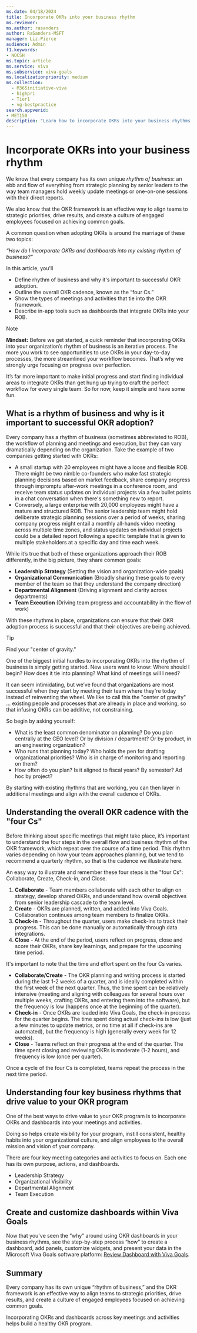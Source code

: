 ```yaml
---
ms.date: 04/18/2024
title: Incorporate OKRs into your business rhythm
ms.reviewer: 
ms.author: rasanders
author: RaSanders-MSFT
manager: Liz.Pierce
audience: Admin
f1.keywords:
- NOCSH
ms.topic: article
ms.service: viva
ms.subservice: viva-goals
ms.localizationpriority: medium
ms.collection:
  - M365initiative-viva
  - highpri
  - Tier1
  - vg-bestpractice
search.appverid:
- MET150
description: "Learn how to incorporate OKRs into your business rhythms for a healthy OKR program."
---
```


# Incorporate OKRs into your business rhythm

We know that every company has its own unique *rhythm of business*: an ebb and flow of everything from strategic planning by senior leaders to the way team managers hold weekly update meetings or one-on-one sessions with their direct reports.

We also know that the OKR framework is an effective way to align teams to strategic priorities, drive results, and create a culture of engaged employees focused on achieving common goals.

A common question when adopting OKRs is around the marriage of these two topics:

*“How do I incorporate OKRs and dashboards into my existing rhythm of business?”*

In this article, you'll

- Define rhythm of business and why it's important to successful OKR adoption.
- Outline the overall OKR cadence, known as the “four Cs.”
- Show the types of meetings and activities that tie into the OKR framework.
- Describe in-app tools such as dashboards that integrate OKRs into your ROB.

> [!NOTE]
> **Mindset:** Before we get started, a quick reminder that incorporating OKRs into your organization’s rhythm of business is an iterative process. The more you work to see opportunities to use OKRs in your day-to-day processes, the more streamlined your workflow becomes. That’s why we strongly urge focusing on progress over perfection.
>
> It’s far more important to make initial progress and start finding individual areas to integrate OKRs than get hung up trying to craft the perfect workflow for every single team. So for now, keep it simple and have some fun.

## What is a rhythm of business and why is it important to successful OKR adoption?

Every company has a rhythm of business (sometimes abbreviated to ROB), the workflow of planning and meetings and execution, but they can vary dramatically depending on the organization. Take the example of two companies getting started with OKRs:

- A small startup with 20 employees might have a loose and flexible ROB. There might be two nimble co-founders who make fast strategic planning decisions based on market feedback, share company progress through impromptu after-work meetings in a conference room, and receive team status updates on individual projects via a few bullet points in a chat conversation when there's something new to report.
- Conversely, a large enterprise with 20,000 employees might have a mature and structured ROB. The senior leadership team might hold deliberate strategic planning sessions over a period of weeks, sharing company progress might entail a monthly all-hands video meeting across multiple time zones, and status updates on individual projects could be a detailed report following a specific template that is given to multiple stakeholders at a specific day and time each week.

While it’s true that both of these organizations approach their ROB differently, in the big picture, they share common goals:

- **Leadership Strategy** (Setting the vision and organization-wide goals)
- **Organizational Communication** (Broadly sharing these goals to every member of the team so that they understand the company direction)
- **Departmental Alignment** (Driving alignment and clarity across departments)
- **Team Execution** (Driving team progress and accountability in the flow of work)

With these rhythms in place, organizations can ensure that their OKR adoption process is successful and that their objectives are being achieved.

> [!TIP]
> Find your "center of gravity."

One of the biggest initial hurdles to incorporating OKRs into the rhythm of business is simply getting started. New users want to know: Where should I begin? How does it tie into planning? What kind of meetings will I need?

It can seem intimidating, but we’ve found that organizations are most successful when they start by meeting their team where they're today instead of reinventing the wheel. We like to call this the "center of gravity" ... existing people and processes that are already in place and working, so that infusing OKRs can be additive, not constraining.

So begin by asking yourself:

- What is the least common denominator on planning? Do you plan centrally at the CEO level? Or by division / department? Or by product, in an engineering organization?  
- Who runs that planning today? Who holds the pen for drafting organizational priorities? Who is in charge of monitoring and reporting on them?  
- How often do you plan? Is it aligned to fiscal years? By semester? Ad hoc by project?

By starting with existing rhythms that are working, you can then layer in additional meetings and align with the overall cadence of OKRs.

## Understanding the overall OKR cadence with the "four Cs"

Before thinking about specific meetings that might take place, it’s important to understand the four steps in the overall flow and business rhythm of the OKR framework, which repeat over the course of a time period. This rhythm varies depending on how your team approaches planning, but we tend to recommend a quarterly rhythm, so that is the cadence we illustrate here.  

An easy way to illustrate and remember these four steps is the "four Cs": Collaborate, Create, Check-in, and Close.

1. **Collaborate** - Team members collaborate with each other to align on strategy, develop shared OKRs, and understand how overall objectives from senior leadership cascade to the team level.
1. **Create** - OKRs are planned, written, and added into Viva Goals. Collaboration continues among team members to finalize OKRs.
1. **Check-in** - Throughout the quarter, users make check-ins to track their progress. This can be done manually or automatically through data integrations.
1. **Close** - At the end of the period, users reflect on progress, close and score their OKRs, share key learnings, and prepare for the upcoming time period.

It's important to note that the time and effort spent on the four Cs varies.

- **Collaborate/Create** - The OKR planning and writing process is started during the last 1-2 weeks of a quarter, and is ideally completed within the first week of the next quarter. Thus, the time spent can be relatively intensive (meeting and aligning with colleagues for several hours over multiple weeks, crafting OKRs, and entering them into the software), but the frequency is low (happens once at the beginning of the quarter).
- **Check-in** - Once OKRs are loaded into Viva Goals, the check-in process for the quarter begins. The time spent doing actual check-ins is low (just a few minutes to update metrics, or no time at all if check-ins are automated), but the frequency is high (generally every week for 12 weeks).
- **Close** - Teams reflect on their progress at the end of the quarter. The time spent closing and reviewing OKRs is moderate (1-2 hours), and frequency is low (once per quarter).

Once a cycle of the four Cs is completed, teams repeat the process in the next time period.

## Understanding four key business rhythms that drive value to your OKR program

One of the best ways to drive value to your OKR program is to incorporate OKRs and dashboards into your meetings and activities.

Doing so helps create visibility for your program, instill consistent, healthy habits into your organizational culture, and align employees to the overall mission and vision of your company.

There are four key meeting categories and activities to focus on. Each one has its own purpose, actions, and dashboards.

- Leadership Strategy
- Organizational Visibility
- Departmental Alignment
- Team Execution

## Create and customize dashboards within Viva Goals

Now that you've seen the “why” around using OKR dashboards in your business rhythms, see the step-by-step process “how” to create a dashboard, add panels, customize widgets, and present your data in the Microsoft Viva Goals software platform: [Review Dashboard with Viva Goals](https://support.microsoft.com/en-us/topic/review-dashboard-with-viva-goals-d195c526-1b6b-45e1-82fd-8daa21dd84a4).

## Summary

Every company has its own unique “rhythm of business,” and the OKR framework is an effective way to align teams to strategic priorities, drive results, and create a culture of engaged employees focused on achieving common goals.  

Incorporating OKRs and dashboards across key meetings and activities helps build a healthy OKR program.
